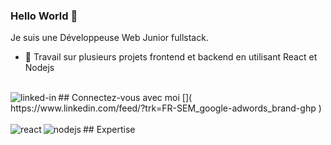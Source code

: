 ### Hello World 👋 
Je suis une Développeuse Web Junior fullstack.
- 🔭 Travail sur plusieurs projets frontend et backend en utilisant React et Nodejs 
<br>
## Connectez-vous avec moi
[<img align="left" alt="linked-in" src=" https://img.shields.io/badge/linkedin-%230077B5.svg?&style=for-the-badge&logo=linkedin&logoColor=white " / >]( https://www.linkedin.com/feed/?trk=FR-SEM_google-adwords_brand-ghp )

<br> 
<br>
## Expertise 
<img align="left" alt="react" src=" https://img.shields.io/badge/react%20-%2320232a.svg?&style=for-the-badge&logo=react&logoColor=% 2361DAFB " />
<img align="left" alt="nodejs" src=" https://img.shields.io/badge/node.js%20-%2343853D.svg?&style=for-the-badge&logo=node.js&logoColor= blanc " />
<br> 
<br>

